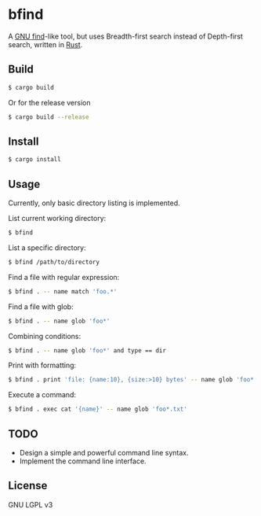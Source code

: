 # bfind
A [GNU find](https://www.gnu.org/software/findutils/)-like tool, but uses Breadth-first search instead of Depth-first
search, written in [Rust](https://www.rust-lang.org/).

## Build

```sh
$ cargo build
```

Or for the release version

```sh
$ cargo build --release
```

## Install

```sh
$ cargo install
```

## Usage

Currently, only basic directory listing is implemented.

List current working directory:

```sh
$ bfind
```

List a specific directory:

```sh
$ bfind /path/to/directory
```

Find a file with regular expression:

```sh
$ bfind . -- name match 'foo.*'
```

Find a file with glob:

```sh
$ bfind . -- name glob 'foo*'
```

Combining conditions:

```sh
$ bfind . -- name glob 'foo*' and type == dir
```

Print with formatting:

```sh
$ bfind . print 'file: {name:10}, {size:>10} bytes' -- name glob 'foo*' and size gt 1MiB
```

Execute a command:

```sh
$ bfind . exec cat '{name}' -- name glob 'foo*.txt'
```

## TODO

- Design a simple and powerful command line syntax.
- Implement the command line interface.

## License

GNU LGPL v3
